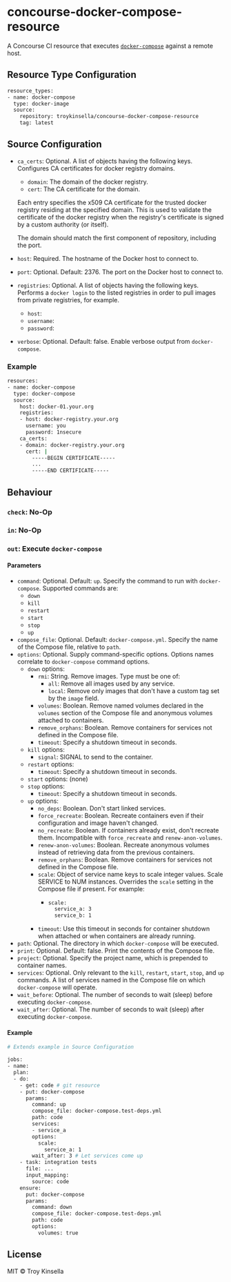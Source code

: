 # concourse-docker-compose-resource

A Concourse CI resource that executes [`docker-compose`](https://docs.docker.com/compose/) 
against a remote host.

## Resource Type Configuration

```bash
resource_types:
- name: docker-compose
  type: docker-image
  source:
    repository: troykinsella/concourse-docker-compose-resource
    tag: latest
```

## Source Configuration

* `ca_certs`: Optional. A list of objects having the following keys.
  Configures CA certificates for docker registry domains.
  * `domain`: The domain of the docker registry.
  * `cert`: The CA certificate for the domain.

  Each entry specifies the x509 CA certificate for the trusted docker registry 
  residing at the specified domain. This is used to validate the certificate of 
  the docker registry when the registry's certificate is signed by a custom 
  authority (or itself).

  The domain should match the first component of repository, including the port. 

* `host`: Required. The hostname of the Docker host to connect to.
* `port`: Optional. Default: 2376. The port on the Docker host to connect to.
* `registries`: Optional. A list of objects having the following keys.
  Performs a `docker login` to the listed registries in order to pull images from
  private registries, for example. 
  * `host`: 
  * `username`:
  * `password`:
* `verbose`: Optional. Default: false. Enable verbose output from `docker-compose`.

### Example

```bash
resources:
- name: docker-compose
  type: docker-compose
  source:
    host: docker-01.your.org
    registries:
    - host: docker-registry.your.org
      username: you
      password: 1nsecure
    ca_certs:
    - domain: docker-registry.your.org
      cert: |
        -----BEGIN CERTIFICATE-----
        ...
        -----END CERTIFICATE-----
```

## Behaviour

### `check`: No-Op

### `in`: No-Op

### `out`: Execute `docker-compose`

#### Parameters

* `command`: Optional. Default: `up`. Specify the command to run with `docker-compose`.
  Supported commands are:
  * `down`
  * `kill`
  * `restart`
  * `start`
  * `stop`
  * `up`
* `compose_file`: Optional. Default: `docker-compose.yml`. Specify the name of the Compose file,
  relative to `path`.
* `options`: Optional. Supply command-specific options. Options names correlate to 
  `docker-compose` command options.
  * `down` options:
    * `rmi`: String. Remove images. Type must be one of:
      * `all`: Remove all images used by any service.
      * `local`: Remove only images that don't have a
        custom tag set by the `image` field.
    * `volumes`: Boolean. Remove named volumes declared in the `volumes`
      section of the Compose file and anonymous volumes attached to containers.
    * `remove_orphans`: Boolean. Remove containers for services not defined
      in the Compose file.
    * `timeout`: Specify a shutdown timeout in seconds.
  * `kill` options:
    * `signal`: SIGNAL to send to the container.
  * `restart` options:
    * `timeout`: Specify a shutdown timeout in seconds.
  * `start` options: (none)
  * `stop` options:
    * `timeout`: Specify a shutdown timeout in seconds.
  * `up` options:
    * `no_deps`: Boolean. Don't start linked services.
    * `force_recreate`: Boolean. Recreate containers even if their configuration
      and image haven't changed.
    * `no_recreate`: Boolean. If containers already exist, don't recreate
      them. Incompatible with `force_recreate` and `renew-anon-volumes`.
    * `renew-anon-volumes`: Boolean. Recreate anonymous volumes instead of retrieving
      data from the previous containers.
    * `remove_orphans`: Boolean. Remove containers for services not defined
      in the Compose file.
    * `scale`: Object of service name keys to scale integer values. 
       Scale SERVICE to NUM instances. Overrides the `scale` setting in the 
       Compose file if present. For example:
       * ```bash
         scale:
           service_a: 3
           service_b: 1
         ```
     * `timeout`: Use this timeout in seconds for container shutdown when attached or when 
       containers are already running.
* `path`: Optional. The directory in which `docker-compose` will be executed.
* `print`: Optional. Default: false. Print the contents of the Compose file.
* `project`: Optional. Specify the project name, which is prepended to container names.
* `services`: Optional. Only relevant to the `kill`, `restart`, `start`, `stop`, and `up` commands. 
  A list of services named in the Compose file on which `docker-compose` will operate.
* `wait_before`: Optional. The number of seconds to wait (sleep) before executing `docker-compose`.
* `wait_after`: Optional. The number of seconds to wait (sleep) after executing `docker-compose`.

#### Example

```bash
# Extends example in Source Configuration

jobs:
- name:
  plan:
  - do:
    - get: code # git resource
    - put: docker-compose
      params:
        command: up
        compose_file: docker-compose.test-deps.yml
        path: code
        services:
        - service_a
        options:
          scale:
            service_a: 1
        wait_after: 3 # Let services come up
    - task: integration tests
      file: ...
      input_mapping:
        source: code
    ensure:
      put: docker-compose
      params:
        command: down
        compose_file: docker-compose.test-deps.yml
        path: code
        options:
          volumes: true
```

## License

MIT © Troy Kinsella
